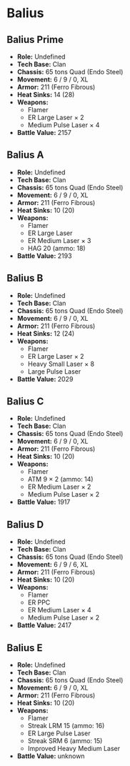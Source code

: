 # Balius
## Balius Prime
- **Role:** Undefined
- **Tech Base:** Clan
- **Chassis:** 65 tons Quad (Endo Steel)
- **Movement:** 6 / 9 / 0, XL
- **Armor:** 211 (Ferro Fibrous)
- **Heat Sinks:** 14 (28)
- **Weapons:**
  - Flamer
  - ER Large Laser × 2
  - Medium Pulse Laser × 4
- **Battle Value:** 2157

## Balius A
- **Role:** Undefined
- **Tech Base:** Clan
- **Chassis:** 65 tons Quad (Endo Steel)
- **Movement:** 6 / 9 / 0, XL
- **Armor:** 211 (Ferro Fibrous)
- **Heat Sinks:** 10 (20)
- **Weapons:**
  - Flamer
  - ER Large Laser
  - ER Medium Laser × 3
  - HAG 20 (ammo: 18)
- **Battle Value:** 2193

## Balius B
- **Role:** Undefined
- **Tech Base:** Clan
- **Chassis:** 65 tons Quad (Endo Steel)
- **Movement:** 6 / 9 / 0, XL
- **Armor:** 211 (Ferro Fibrous)
- **Heat Sinks:** 12 (24)
- **Weapons:**
  - Flamer
  - ER Large Laser × 2
  - Heavy Small Laser × 8
  - Large Pulse Laser
- **Battle Value:** 2029

## Balius C
- **Role:** Undefined
- **Tech Base:** Clan
- **Chassis:** 65 tons Quad (Endo Steel)
- **Movement:** 6 / 9 / 0, XL
- **Armor:** 211 (Ferro Fibrous)
- **Heat Sinks:** 10 (20)
- **Weapons:**
  - Flamer
  - ATM 9 × 2 (ammo: 14)
  - ER Medium Laser × 2
  - Medium Pulse Laser × 2
- **Battle Value:** 1917

## Balius D
- **Role:** Undefined
- **Tech Base:** Clan
- **Chassis:** 65 tons Quad (Endo Steel)
- **Movement:** 6 / 9 / 6, XL
- **Armor:** 211 (Ferro Fibrous)
- **Heat Sinks:** 10 (20)
- **Weapons:**
  - Flamer
  - ER PPC
  - ER Medium Laser × 4
  - Medium Pulse Laser × 2
- **Battle Value:** 2417

## Balius E
- **Role:** Undefined
- **Tech Base:** Clan
- **Chassis:** 65 tons Quad (Endo Steel)
- **Movement:** 6 / 9 / 0, XL
- **Armor:** 211 (Ferro Fibrous)
- **Heat Sinks:** 10 (20)
- **Weapons:**
  - Flamer
  - Streak LRM 15 (ammo: 16)
  - ER Large Pulse Laser
  - Streak SRM 6 (ammo: 15)
  - Improved Heavy Medium Laser
- **Battle Value:** unknown

